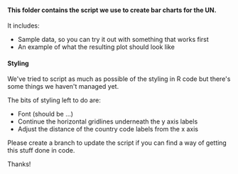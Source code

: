 #### This folder contains the script we use to create bar charts for the UN. 
It includes:
- Sample data, so you can try it out with something that works first
- An example of what the resulting plot should look like

#### Styling
We've tried to script as much as possible of the styling in R code but there's some things we haven't managed yet.

The bits of styling left to do are:
- Font (should be ...)
- Continue the horizontal gridlines underneath the y axis labels
- Adjust the distance of the country code labels from the x axis

Please create a branch to update the script if you can find a way of getting this stuff done in code.

Thanks!
